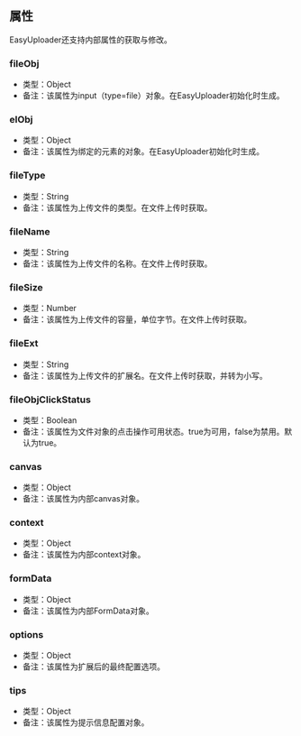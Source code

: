 ## 属性

EasyUploader还支持内部属性的获取与修改。

### fileObj

* 类型：Object
* 备注：该属性为input（type=file）对象。在EasyUploader初始化时生成。

### elObj

* 类型：Object
* 备注：该属性为绑定的元素的对象。在EasyUploader初始化时生成。

### fileType

* 类型：String
* 备注：该属性为上传文件的类型。在文件上传时获取。

### fileName

* 类型：String
* 备注：该属性为上传文件的名称。在文件上传时获取。

### fileSize

* 类型：Number
* 备注：该属性为上传文件的容量，单位字节。在文件上传时获取。

### fileExt

* 类型：String
* 备注：该属性为上传文件的扩展名。在文件上传时获取，并转为小写。

### fileObjClickStatus

* 类型：Boolean
* 备注：该属性为文件对象的点击操作可用状态。true为可用，false为禁用。默认为true。

### canvas

* 类型：Object
* 备注：该属性为内部canvas对象。

### context

* 类型：Object
* 备注：该属性为内部context对象。

### formData

* 类型：Object
* 备注：该属性为内部FormData对象。

### options

* 类型：Object
* 备注：该属性为扩展后的最终配置选项。

### tips

* 类型：Object
* 备注：该属性为提示信息配置对象。